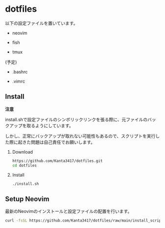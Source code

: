 # dotfiles

以下の設定ファイルを置いています。

- neovim

- fish

- tmux

(予定)

- .bashrc

- .vimrc

## Install

**注意**

install.shで設定ファイルのシンボリックリンクを張る際に、元ファイルのバックアップを取るようにしています。

しかし、正常にバックアップが取れない可能性もあるので、スクリプトを実行した際に起きた問題は自己責任でお願いします。

1. Download

    ```bash
    https://github.com/Kanta3417/dotfiles.git
    cd dotfiles
    ```

1. Install

    ```bash
    ./install.sh
    ```
## Setup Neovim

最新のNeovimのインストールと設定ファイルの配置を行います。

~~~bash
curl -fsSL https://github.com/Kanta3417/dotfiles/raw/main/install_script/neovim-setup.sh | bash
~~~

